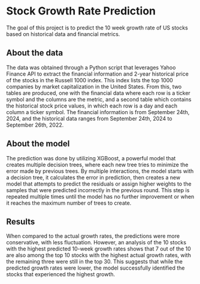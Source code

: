 Stock Growth Rate Prediction
============================
The goal of this project is to predict the 10 week growth rate of US stocks based on historical data and financial metrics. 

## About the data
The data was obtained through a Python script that leverages Yahoo Finance API to extract the financial information and 2-year historical price of the stocks in the Russell 1000 index. This index lists the top 1000 companies by market capitalization in the United States. From this, two tables are produced, one with the financial data where each row is a ticker symbol and the columns are the metric, and a second table which contains the historical stock price values, in which each row is a day and each column a ticker symbol. The financial information is from September 24th, 2024, and the historical data ranges from September 24th, 2024 to September 26th, 2022.

## About the model
The prediction was done by utilizing XGBoost, a powerful model that creates multiple decision trees, where each new tree tries to minimize the error made by previous trees. By multiple interactions, the model starts with a decision tree, it calculates the error in prediction, then creates a new model that attempts to predict the residuals or assign higher weights to the samples that were predicted incorrectly in the previous round. This step is repeated multiple times until the model has no further improvement or when it reaches the maximum number of trees to create.

## Results
When compared to the actual growth rates, the predictions were more conservative, with less fluctuation. However, an analysis of the 10 stocks with the highest predicted 10-week growth rates shows that 7 out of the 10 are also among the top 10 stocks with the highest actual growth rates, with the remaining three were still in the top 30. This suggests that while the predicted growth rates were lower, the model successfully identified the stocks that experienced the highest growth.
